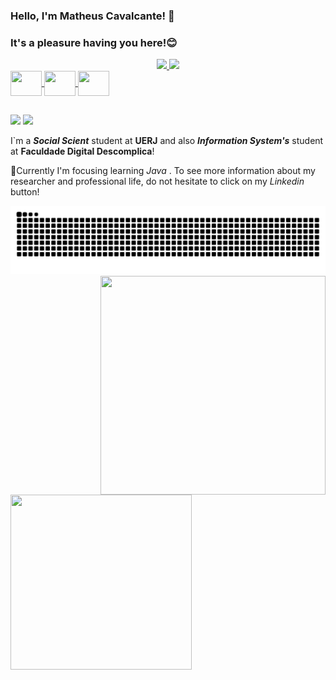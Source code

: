 ### Hello, I'm Matheus Cavalcante! 👋
### It's a pleasure having you here!😊 
<div align="center">
  <a href="https://github.com/rodriguesmatpc">
  <img height="180em" src="https://github-readme-stats.vercel.app/api?username=rodriguesmatpc&show_icons=true&theme=aura&include_all_commits=true&count_private=true"/>
  <img height="180em" src="https://github-readme-stats.vercel.app/api/top-langs/?username=rodriguesmatpc&layout=compact&langs_count=7&theme=aura"/>
</div> 
 
<div>
  <img align="center" height="40" width="50" src="https://cdn.jsdelivr.net/gh/devicons/devicon/icons/html5/html5-original-wordmark.svg" />
 <img align="center" height="40" width="50" src="https://cdn.jsdelivr.net/gh/devicons/devicon/icons/css3/css3-original-wordmark.svg" />       
 <img align="center" height="40" width="50" src="https://cdn.jsdelivr.net/gh/devicons/devicon/icons/java/java-original-wordmark.svg" />         
</div>
  
 ##
<div> 
  <a href="mailto:cavalcantematrp@gmail.com"><img src="https://img.shields.io/badge/-Gmail-%23333?style=for-the-badge&logo=gmail&logoColor=white" target="_blank"></a>
  <a href="https://www.linkedin.com/in/matheus-rodrigues-cavalcante/" target="_blank"><img src="https://img.shields.io/badge/-LinkedIn-%230077B5?style=for-the-   badge&logo=linkedin&logoColor=white" target="_blank"></a> 
</div>
   

 I`m a _**Social Scient**_ student at **UERJ** and also _**Information System's**_ student at **Faculdade Digital Descomplica**!

📙Currently I'm focusing learning *Java* .
To see more information about my researcher and professional life, do not hesitate to click on my *Linkedin* button!

![Snake animation](https://github.com/rodriguesmatpc/rodriguesmatpc/blob/output/github-contribution-grid-snake.svg)
<img align="right" height="350" width="360" src="https://user-images.githubusercontent.com/96153654/177018283-8bb4bbed-e843-4056-bba7-08181b8afcf3.png" />


<img align="left" height="280" width="290" src="https://tenor.com/view/arc-angeling-ragnarok-ragnarok-online-mmorpg-gif-17507233.gif" />
